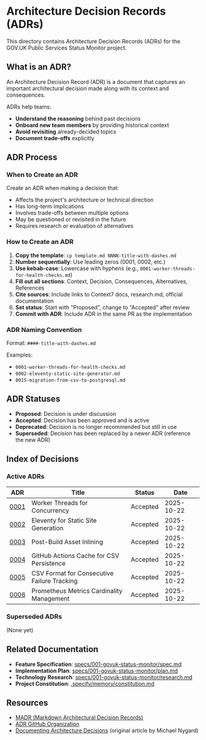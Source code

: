 # Architecture Decision Records (ADRs)

This directory contains Architecture Decision Records (ADRs) for the GOV.UK Public Services Status
Monitor project.

## What is an ADR?

An Architecture Decision Record (ADR) is a document that captures an important architectural
decision made along with its context and consequences.

ADRs help teams:

- **Understand the reasoning** behind past decisions
- **Onboard new team members** by providing historical context
- **Avoid revisiting** already-decided topics
- **Document trade-offs** explicitly

## ADR Process

### When to Create an ADR

Create an ADR when making a decision that:

- Affects the project's architecture or technical direction
- Has long-term implications
- Involves trade-offs between multiple options
- May be questioned or revisited in the future
- Requires research or evaluation of alternatives

### How to Create an ADR

1. **Copy the template**: `cp template.md NNNN-title-with-dashes.md`
2. **Number sequentially**: Use leading zeros (0001, 0002, etc.)
3. **Use kebab-case**: Lowercase with hyphens (e.g., `0001-worker-threads-for-health-checks.md`)
4. **Fill out all sections**: Context, Decision, Consequences, Alternatives, References
5. **Cite sources**: Include links to Context7 docs, research.md, official documentation
6. **Set status**: Start with "Proposed", change to "Accepted" after review
7. **Commit with ADR**: Include ADR in the same PR as the implementation

### ADR Naming Convention

Format: `####-title-with-dashes.md`

Examples:

- `0001-worker-threads-for-health-checks.md`
- `0002-eleventy-static-site-generator.md`
- `0015-migration-from-csv-to-postgresql.md`

## ADR Statuses

- **Proposed**: Decision is under discussion
- **Accepted**: Decision has been approved and is active
- **Deprecated**: Decision is no longer recommended but still in use
- **Superseded**: Decision has been replaced by a newer ADR (reference the new ADR)

## Index of Decisions

### Active ADRs

| ADR                                                | Title                                       | Status   | Date       |
| -------------------------------------------------- | ------------------------------------------- | -------- | ---------- |
| [0001](0001-worker-threads-for-health-checks.md)   | Worker Threads for Concurrency              | Accepted | 2025-10-22 |
| [0002](0002-eleventy-static-site-generator.md)     | Eleventy for Static Site Generation         | Accepted | 2025-10-22 |
| [0003](0003-post-build-asset-inlining.md)          | Post-Build Asset Inlining                   | Accepted | 2025-10-22 |
| [0004](0004-github-actions-cache-csv-storage.md)   | GitHub Actions Cache for CSV Persistence    | Accepted | 2025-10-22 |
| [0005](0005-csv-consecutive-failure-derivation.md) | CSV Format for Consecutive Failure Tracking | Accepted | 2025-10-22 |
| [0006](0006-prometheus-cardinality-limits.md)      | Prometheus Metrics Cardinality Management   | Accepted | 2025-10-22 |

### Superseded ADRs

(None yet)

## Related Documentation

- **Feature Specification**:
  [specs/001-govuk-status-monitor/spec.md](../../specs/001-govuk-status-monitor/spec.md)
- **Implementation Plan**:
  [specs/001-govuk-status-monitor/plan.md](../../specs/001-govuk-status-monitor/plan.md)
- **Technology Research**:
  [specs/001-govuk-status-monitor/research.md](../../specs/001-govuk-status-monitor/research.md)
- **Project Constitution**: [.specify/memory/constitution.md](../../.specify/memory/constitution.md)

## Resources

- [MADR (Markdown Architectural Decision Records)](https://adr.github.io/madr/)
- [ADR GitHub Organization](https://adr.github.io/)
- [Documenting Architecture Decisions](https://cognitect.com/blog/2011/11/15/documenting-architecture-decisions)
  (original article by Michael Nygard)
